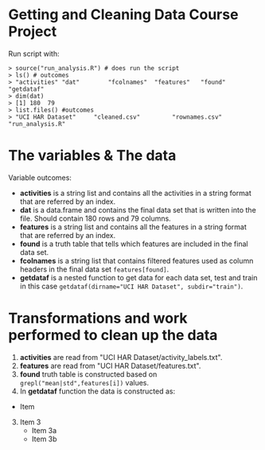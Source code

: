 Getting and Cleaning Data Course Project
========================================
Run script with:
```
> source("run_analysis.R") # does run the script
> ls() # outcomes
> "activities" "dat"        "fcolnames"  "features"   "found"      "getdataf" 
> dim(dat)
> [1] 180  79
> list.files() #outcomes
> "UCI HAR Dataset"     "cleaned.csv"         "rownames.csv"        "run_analysis.R"
```
# The variables & The data
Variable outcomes:
- **activities** is a string list and contains all the activities in a string format that are referred by an index.
- **dat** is a data.frame and contains the final data set that is written into the file. Should contain 180 rows and 79 columns.
- **features** is a string list and contains all the features in a string format that are referred by an index.
- **found** is a truth table that tells which features are included in the final data set.
- **fcolnames** is a string list that contains filtered features used as column headers in the final data set ```features[found]```.
- **getdataf** is a nested function to get data for each data set, test and train in this case ```getdataf(dirname="UCI HAR Dataset", subdir="train")```.

# Transformations and work performed to clean up the data 
1. **activities** are read from "UCI HAR Dataset/activity_labels.txt".
2. **features** are read from "UCI HAR Dataset/features.txt".
3. **found** truth table is constructed based on ```grepl("mean|std",features[i])``` values.
4. In **getdataf** function the data is constructed as:
  * Item
3. Item 3
   * Item 3a
   * Item 3b
